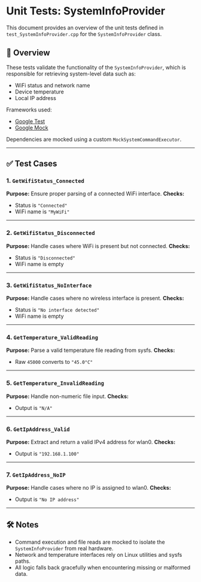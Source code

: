 # Unit Tests: SystemInfoProvider

This document provides an overview of the unit tests defined in `test_SystemInfoProvider.cpp` for the `SystemInfoProvider` class.

## 🧪 Overview

These tests validate the functionality of the `SystemInfoProvider`, which is responsible for retrieving system-level data such as:
- WiFi status and network name
- Device temperature
- Local IP address

Frameworks used:
- [Google Test](https://github.com/google/googletest)
- [Google Mock](https://github.com/google/googletest/tree/main/googlemock)

Dependencies are mocked using a custom `MockSystemCommandExecutor`.

---

## ✅ Test Cases

### 1. `GetWifiStatus_Connected`
**Purpose:** Ensure proper parsing of a connected WiFi interface.
**Checks:**
- Status is `"Connected"`
- WiFi name is `"MyWiFi"`

---

### 2. `GetWifiStatus_Disconnected`
**Purpose:** Handle cases where WiFi is present but not connected.
**Checks:**
- Status is `"Disconnected"`
- WiFi name is empty

---

### 3. `GetWifiStatus_NoInterface`
**Purpose:** Handle cases where no wireless interface is present.
**Checks:**
- Status is `"No interface detected"`
- WiFi name is empty

---

### 4. `GetTemperature_ValidReading`
**Purpose:** Parse a valid temperature file reading from sysfs.
**Checks:**
- Raw `45000` converts to `"45.0°C"`

---

### 5. `GetTemperature_InvalidReading`
**Purpose:** Handle non-numeric file input.
**Checks:**
- Output is `"N/A"`

---

### 6. `GetIpAddress_Valid`
**Purpose:** Extract and return a valid IPv4 address for wlan0.
**Checks:**
- Output is `"192.168.1.100"`

---

### 7. `GetIpAddress_NoIP`
**Purpose:** Handle cases where no IP is assigned to wlan0.
**Checks:**
- Output is `"No IP address"`

---

## 🛠 Notes

- Command execution and file reads are mocked to isolate the `SystemInfoProvider` from real hardware.
- Network and temperature interfaces rely on Linux utilities and sysfs paths.
- All logic falls back gracefully when encountering missing or malformed data.
